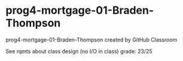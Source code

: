 # prog4-mortgage-01-Braden-Thompson
prog4-mortgage-01-Braden-Thompson created by GitHub Classroom

See rqmts about class design (no I/O in class)
grade: 23/25
